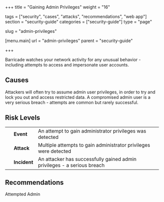 +++
title = "Gaining Admin Privileges"
weight = "16"

tags = ["security", "cases", "attacks", "recommendations", "web app"]
section = "security-guide"
categories = ["security-guide"]
type = "page"

slug = "admin-privileges"

[menu.main]
    url = "admin-privileges"
    parent = "security-guide"

+++

Barricade watches your network activity for any unusual behavior - including attempts to access and impersonate user accounts.

## Causes

Attackers will often try to assume admin user privileges, in order to try and lock you out and access restricted data. A compromised admin user is a very serious breach - attempts are common but rarely successful.

## Risk Levels

<table class="risk">
<tbody>
<tr>
<td><em> </em></td>
<td><strong>Event</strong></td>
<td>An attempt to gain administrator privileges was detected</td>
<td> </td>
</tr>
<tr>
<td><em> </em></td>
<td><strong>Attack</strong></td>
<td>Multiple attempts to gain administrator privileges were detected</td>
</tr>
<tr>
<td><em> </em></td>
<td><strong>Incident</strong></td>
<td>An attacker has successfully gained admin privileges - a serious breach</td>
</tr>
</tbody>
</table>


## Recommendations

Attempted Admin

